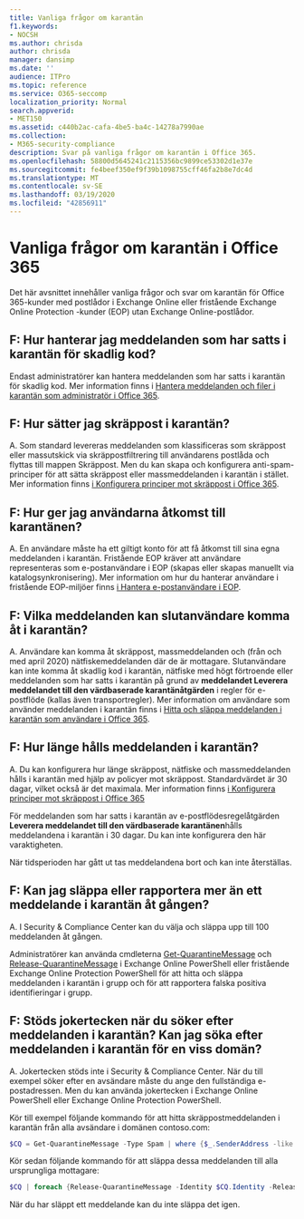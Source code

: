 ```yaml
---
title: Vanliga frågor om karantän
f1.keywords:
- NOCSH
ms.author: chrisda
author: chrisda
manager: dansimp
ms.date: ''
audience: ITPro
ms.topic: reference
ms.service: O365-seccomp
localization_priority: Normal
search.appverid:
- MET150
ms.assetid: c440b2ac-cafa-4be5-ba4c-14278a7990ae
ms.collection:
- M365-security-compliance
description: Svar på vanliga frågor om karantän i Office 365.
ms.openlocfilehash: 58800d5645241c2115356bc9899ce53302d1e37e
ms.sourcegitcommit: fe4beef350ef9f39b1098755cff46fa2b8e7dc4d
ms.translationtype: MT
ms.contentlocale: sv-SE
ms.lasthandoff: 03/19/2020
ms.locfileid: "42856911"
---
```

# <a name="quarantine-faq-in-office-365"></a>Vanliga frågor om karantän i Office 365

Det här avsnittet innehåller vanliga frågor och svar om karantän för Office 365-kunder med postlådor i Exchange Online eller fristående Exchange Online Protection -kunder (EOP) utan Exchange Online-postlådor.

## <a name="q-how-do-i-manage-messages-that-were-quarantined-for-malware"></a>F: Hur hanterar jag meddelanden som har satts i karantän för skadlig kod?

Endast administratörer kan hantera meddelanden som har satts i karantän för skadlig kod. Mer information finns i [Hantera meddelanden och filer i karantän som administratör i Office 365](manage-quarantined-messages-and-files.md).

## <a name="q-how-do-i-quarantine-spam"></a>F: Hur sätter jag skräppost i karantän?

A. Som standard levereras meddelanden som klassificeras som skräppost eller massutskick via skräppostfiltrering till användarens postlåda och flyttas till mappen Skräppost. Men du kan skapa och konfigurera anti-spam-principer för att sätta skräppost eller massmeddelanden i karantän i stället. Mer information finns [i Konfigurera principer mot skräppost i Office 365](configure-your-spam-filter-policies.md).

## <a name="q-how-do-i-give-users-access-to-the-quarantine"></a>F: Hur ger jag användarna åtkomst till karantänen?

A. En användare måste ha ett giltigt konto för att få åtkomst till sina egna meddelanden i karantän. Fristående EOP kräver att användare representeras som e-postanvändare i EOP (skapas eller skapas manuellt via katalogsynkronisering). Mer information om hur du hanterar användare i fristående EOP-miljöer finns [i Hantera e-postanvändare i EOP](manage-mail-users-in-eop.md).

## <a name="q-what-messages-can-end-users-access-in-quarantine"></a>F: Vilka meddelanden kan slutanvändare komma åt i karantän?

A. Användare kan komma åt skräppost, massmeddelanden och (från och med april 2020) nätfiskemeddelanden där de är mottagare. Slutanvändare kan inte komma åt skadlig kod i karantän, nätfiske med högt förtroende eller meddelanden som har satts i karantän på grund av **meddelandet Leverera meddelandet till den värdbaserade karantänåtgärden** i regler för e-postflöde (kallas även transportregler). Mer information om användare som använder meddelanden i karantän finns i [Hitta och släppa meddelanden i karantän som användare i Office 365](find-and-release-quarantined-messages-as-a-user.md).

## <a name="q-how-long-are-messages-kept-in-the-quarantine"></a>F: Hur länge hålls meddelanden i karantän?

A. Du kan konfigurera hur länge skräppost, nätfiske och massmeddelanden hålls i karantän med hjälp av policyer mot skräppost. Standardvärdet är 30 dagar, vilket också är det maximala. Mer information finns [i Konfigurera principer mot skräppost i Office 365](configure-your-spam-filter-policies.md)

För meddelanden som har satts i karantän av e-postflödesregelåtgärden **Leverera meddelandet till den värdbaserade karantänen**hålls meddelandena i karantän i 30 dagar. Du kan inte konfigurera den här varaktigheten.

När tidsperioden har gått ut tas meddelandena bort och kan inte återställas.

## <a name="q-can-i-release-or-report-more-than-one-quarantined-message-at-a-time"></a>F: Kan jag släppa eller rapportera mer än ett meddelande i karantän åt gången?

A. I Security & Compliance Center kan du välja och släppa upp till 100 meddelanden åt gången.

Administratörer kan använda cmdleterna [Get-QuarantineMessage](https://docs.microsoft.com/powershell/module/exchange/antispam-antimalware/get-quarantinemessage) och [Release-QuarantineMessage](https://docs.microsoft.com/powershell/module/exchange/antispam-antimalware/release-quarantinemessage) i Exchange Online PowerShell eller fristående Exchange Online Protection PowerShell för att hitta och släppa meddelanden i karantän i grupp och för att rapportera falska positiva identifieringar i grupp.

## <a name="q-are-wildcards-supported-when-searching-for-quarantined-messages-can-i-search-for-quarantined-messages-for-a-specific-domain"></a>F: Stöds jokertecken när du söker efter meddelanden i karantän? Kan jag söka efter meddelanden i karantän för en viss domän?

A. Jokertecken stöds inte i Security & Compliance Center. När du till exempel söker efter en avsändare måste du ange den fullständiga e-postadressen. Men du kan använda jokertecken i Exchange Online PowerShell eller Exchange Online Protection PowerShell.

Kör till exempel följande kommando för att hitta skräppostmeddelanden i karantän från alla avsändare i domänen contoso.com:

```powershell
$CQ = Get-QuarantineMessage -Type Spam | where {$_.SenderAddress -like "*@contoso.com"}
```

Kör sedan följande kommando för att släppa dessa meddelanden till alla ursprungliga mottagare:

```powershell
$CQ | foreach {Release-QuarantineMessage -Identity $CQ.Identity -ReleaseToAll}
```

När du har släppt ett meddelande kan du inte släppa det igen.
